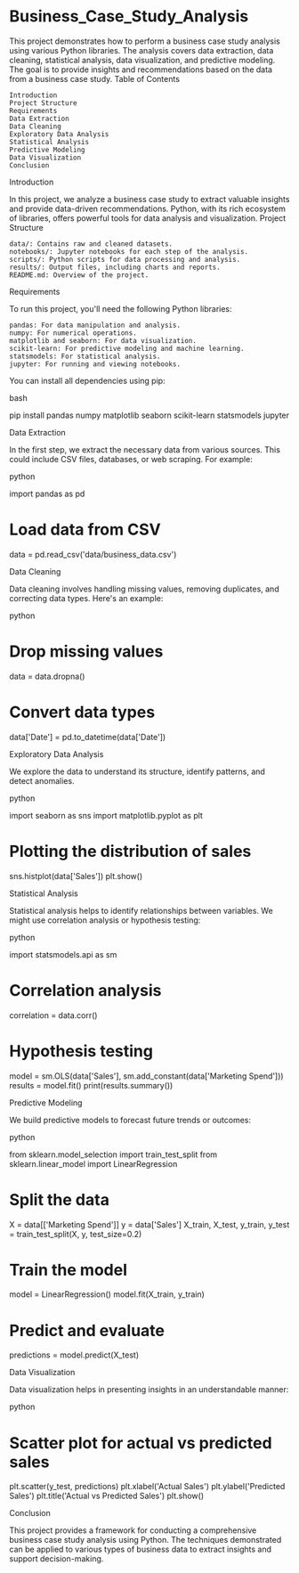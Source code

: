 # Business_Case_Study_Analysis
This project demonstrates how to perform a business case study analysis using various Python libraries. The analysis covers data extraction, data cleaning, statistical analysis, data visualization, and predictive modeling. The goal is to provide insights and recommendations based on the data from a business case study.
Table of Contents

    Introduction
    Project Structure
    Requirements
    Data Extraction
    Data Cleaning
    Exploratory Data Analysis
    Statistical Analysis
    Predictive Modeling
    Data Visualization
    Conclusion

Introduction

In this project, we analyze a business case study to extract valuable insights and provide data-driven recommendations. Python, with its rich ecosystem of libraries, offers powerful tools for data analysis and visualization.
Project Structure

    data/: Contains raw and cleaned datasets.
    notebooks/: Jupyter notebooks for each step of the analysis.
    scripts/: Python scripts for data processing and analysis.
    results/: Output files, including charts and reports.
    README.md: Overview of the project.

Requirements

To run this project, you'll need the following Python libraries:

    pandas: For data manipulation and analysis.
    numpy: For numerical operations.
    matplotlib and seaborn: For data visualization.
    scikit-learn: For predictive modeling and machine learning.
    statsmodels: For statistical analysis.
    jupyter: For running and viewing notebooks.

You can install all dependencies using pip:

bash

pip install pandas numpy matplotlib seaborn scikit-learn statsmodels jupyter

Data Extraction

In the first step, we extract the necessary data from various sources. This could include CSV files, databases, or web scraping. For example:

python

import pandas as pd

# Load data from CSV
data = pd.read_csv('data/business_data.csv')

Data Cleaning

Data cleaning involves handling missing values, removing duplicates, and correcting data types. Here's an example:

python

# Drop missing values
data = data.dropna()

# Convert data types
data['Date'] = pd.to_datetime(data['Date'])

Exploratory Data Analysis

We explore the data to understand its structure, identify patterns, and detect anomalies.

python

import seaborn as sns
import matplotlib.pyplot as plt

# Plotting the distribution of sales
sns.histplot(data['Sales'])
plt.show()

Statistical Analysis

Statistical analysis helps to identify relationships between variables. We might use correlation analysis or hypothesis testing:

python

import statsmodels.api as sm

# Correlation analysis
correlation = data.corr()

# Hypothesis testing
model = sm.OLS(data['Sales'], sm.add_constant(data['Marketing Spend']))
results = model.fit()
print(results.summary())

Predictive Modeling

We build predictive models to forecast future trends or outcomes:

python

from sklearn.model_selection import train_test_split
from sklearn.linear_model import LinearRegression

# Split the data
X = data[['Marketing Spend']]
y = data['Sales']
X_train, X_test, y_train, y_test = train_test_split(X, y, test_size=0.2)

# Train the model
model = LinearRegression()
model.fit(X_train, y_train)

# Predict and evaluate
predictions = model.predict(X_test)

Data Visualization

Data visualization helps in presenting insights in an understandable manner:

python

# Scatter plot for actual vs predicted sales
plt.scatter(y_test, predictions)
plt.xlabel('Actual Sales')
plt.ylabel('Predicted Sales')
plt.title('Actual vs Predicted Sales')
plt.show()

Conclusion

This project provides a framework for conducting a comprehensive business case study analysis using Python. The techniques demonstrated can be applied to various types of business data to extract insights and support decision-making.

